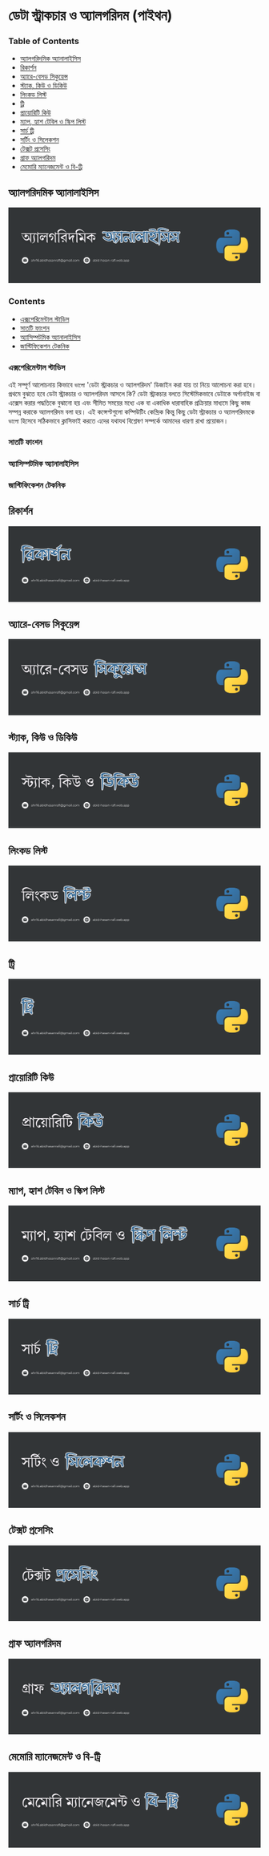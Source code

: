 # ডেটা স্ট্রাকচার ও অ্যালগরিদম (পাইথন) 

### Table of Contents
- [অ্যালগরিদমিক অ্যানালাইসিস](#অ্যালগরিদমিক-অ্যানালাইসিস)
- [রিকার্শন](#রিকার্শন)
- [অ্যারে-বেসড সিকুয়েন্স](#অ্যারে-বেসড-সিকুয়েন্স)
- [স্ট্যাক, কিউ ও ডিকিউ](#স্ট্যাক-কিউ-ও-ডিকিউ)
- [লিংকড লিস্ট](#লিংকড-লিস্ট)
- [ট্রি](#ট্রি)
- [প্রায়োরিটি কিউ](#প্রায়োরিটি-কিউ)
- [ম্যাপ, হ্যাশ টেবিল ও স্কিপ লিস্ট](#ম্যাপ-হ্যাশ-টেবিল-ও-স্কিপ-লিস্ট)
- [সার্চ ট্রি](#সার্চ-ট্রি)
- [সর্টিং ও সিলেকশন](#সর্টিং-ও-সিলেকশন)
- [টেক্সট প্রসেসিং](#টেক্সট-প্রসেসিং)
- [গ্রাফ অ্যালগরিদম](#গ্রাফ-অ্যালগরিদম)
- [মেমোরি ম্যানেজমেন্ট ও বি-ট্রি](#মেমোরি-ম্যানেজমেন্ট-ও-বি-ট্রি)

## অ্যালগরিদমিক অ্যানালাইসিস
[![Header](assets/covers/1.svg "অ্যালগরিদমিক অ্যানালাইসিস")](https://abid-hasan-rafi.web.app/)

### Contents
- [এক্সপেরিমেন্টাল স্টাডিস](#এক্সপেরিমেন্টাল-স্টাডিস)
- [সাতটি ফাংশন](#সাতটি-ফাংশন)
- [অ্যাসিম্পটমিক অ্যানালাইসিস](#অ্যাসিম্পটমিক-অ্যানালাইসিস)
- [জাস্টিফিকেশন টেকনিক](#জাস্টিফিকেশন-টেকনিক)

### এক্সপেরিমেন্টাল স্টাডিস
এই সম্পূর্ণ আলোচনায় কিভাবে `ভালো` 'ডেটা স্ট্রাকচার ও অ্যালগরিদম' ডিজাইন করা যায় তা নিয়ে আলোচনা করা হবে। প্রথমে বুঝতে হবে ডেটা স্ট্রাকচার ও অ্যালগরিদম আসলে কি? ডেটা স্ট্রাকচার বলতে সিস্টেমিকভাবে ডেটাকে অর্গানাইজ বা এক্সেস করার পদ্ধতিকে বুঝানো হয় এবং সীমিত সময়ের মধ্যে এক বা একাধিক ধারাবাহিক প্রক্রিয়ার মাধ্যমে কিছু কাজ সম্পন্ন করাকে অ্যালগরিদম বলা হয়। এই কন্সেপ্টগুলো কম্পিউটিং কেন্দ্রিক কিন্তু কিছু ডেটা স্ট্রাকচার ও অ্যালগরিদমকে `ভালো` হিসেবে সঠিকভাবে ক্লাসিফাই করতে এদের যথাযথ বিশ্লেষণ সম্পর্কে আমাদের ধারণা রাখা প্রয়োজন।

### সাতটি ফাংশন

### অ্যাসিম্পটমিক অ্যানালাইসিস

### জাস্টিফিকেশন টেকনিক

## রিকার্শন
[![Header](assets/covers/2.svg "রিকার্শন")](https://abid-hasan-rafi.web.app/)

## অ্যারে-বেসড সিকুয়েন্স
[![Header](assets/covers/3.svg "অ্যারে-বেসড সিকুয়েন্স")](https://abid-hasan-rafi.web.app/)

## স্ট্যাক, কিউ ও ডিকিউ
[![Header](assets/covers/4.svg "স্ট্যাক, কিউ ও ডিকিউ")](https://abid-hasan-rafi.web.app/)

## লিংকড লিস্ট
[![Header](assets/covers/5.svg "লিংকড লিস্ট")](https://abid-hasan-rafi.web.app/)

## ট্রি
[![Header](assets/covers/6.svg "ট্রি")](https://abid-hasan-rafi.web.app/)

## প্রায়োরিটি কিউ
[![Header](assets/covers/7.svg "প্রায়োরিটি কিউ")](https://abid-hasan-rafi.web.app/)

## ম্যাপ, হ্যাশ টেবিল ও স্কিপ লিস্ট
[![Header](assets/covers/8.svg "ম্যাপ, হ্যাশ টেবিল ও স্কিপ লিস্ট")](https://abid-hasan-rafi.web.app/)

## সার্চ ট্রি
[![Header](assets/covers/9.svg "সার্চ ট্রি")](https://abid-hasan-rafi.web.app/)

## সর্টিং ও সিলেকশন
[![Header](assets/covers/10.svg "সর্টিং ও সিলেকশন")](https://abid-hasan-rafi.web.app/)

## টেক্সট প্রসেসিং
[![Header](assets/covers/11.svg "টেক্সট প্রসেসিং")](https://abid-hasan-rafi.web.app/)

## গ্রাফ অ্যালগরিদম
[![Header](assets/covers/12.svg "গ্রাফ অ্যালগরিদম")](https://abid-hasan-rafi.web.app/)

## মেমোরি ম্যানেজমেন্ট ও বি-ট্রি
[![Header](assets/covers/13.svg "মেমোরি ম্যানেজমেন্ট ও বি-ট্রি")](https://abid-hasan-rafi.web.app/)

